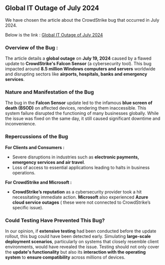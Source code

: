 ## Global IT Outage of July 2024

We have chosen the article about the CrowdStrike bug that occurred in July 2024.

Below is the link :
[Global IT Outage of July 2024](https://fr.wikipedia.org/wiki/Panne_informatique_mondiale_de_juillet_2024)

### Overview of the Bug :

The article details a **global outage** on **July 19, 2024** caused by a flawed update to **CrowdStrike's Falcon Sensor** (a cybersecurity tool). This bug impacted around **8.5 million Windows computers and servers** worldwide and disrupting sectors like **airports, hospitals, banks and emergency services**.

### Nature and Manifestation of the Bug

The bug in the **Falcon Sensor** update led to the infamous **blue screen of death (BSOD)** on affected devices, rendering them inaccessible. 
This system failure disrupted the functioning of many businesses globally. 
While the issue was fixed on the same day, it still caused significant downtime and inconvenience.

### Repercussions of the Bug

**For Clients and Consumers :**
- Severe disruptions in industries such as **electronic payments, emergency services and air travel**.
- Loss of access to essential applications leading to halts in business operations.

**For CrowdStrike and Microsoft :**
- **CrowdStrike’s reputation** as a cybersecurity provider took a hit necessitating immediate action.
**Microsoft** also experienced **Azure cloud service outages** ( these were not connected to CrowdStrike’s specific issue).

### Could Testing Have Prevented This Bug?

In our opinion, if **extensive testing** had been conducted before the update rollout, this bug could have been detected early. 
Simulating **large-scale deployment scenarios**, particularly on systems that closely resemble client environments, would have revealed the issue. 
Testing should not only cover the **update's functionality** but also its **interaction with the operating system** to **ensure compatibility** across millions of devices.
